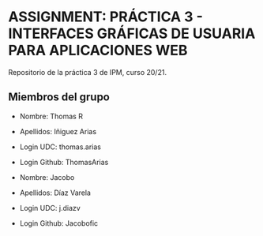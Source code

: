 # ASSIGNMENT: PRÁCTICA 3 - INTERFACES GRÁFICAS DE USUARIA PARA APLICACIONES WEB

Repositorio de la práctica 3 de IPM, curso 20/21.

## Miembros del grupo

  * Nombre: Thomas R 
  * Apellidos: Iñiguez Arias
  * Login UDC: thomas.arias
  * Login Github: ThomasArias
  
  * Nombre: Jacobo
  * Apellidos: Díaz Varela
  * Login UDC: j.diazv
  * Login Github: Jacobofic

